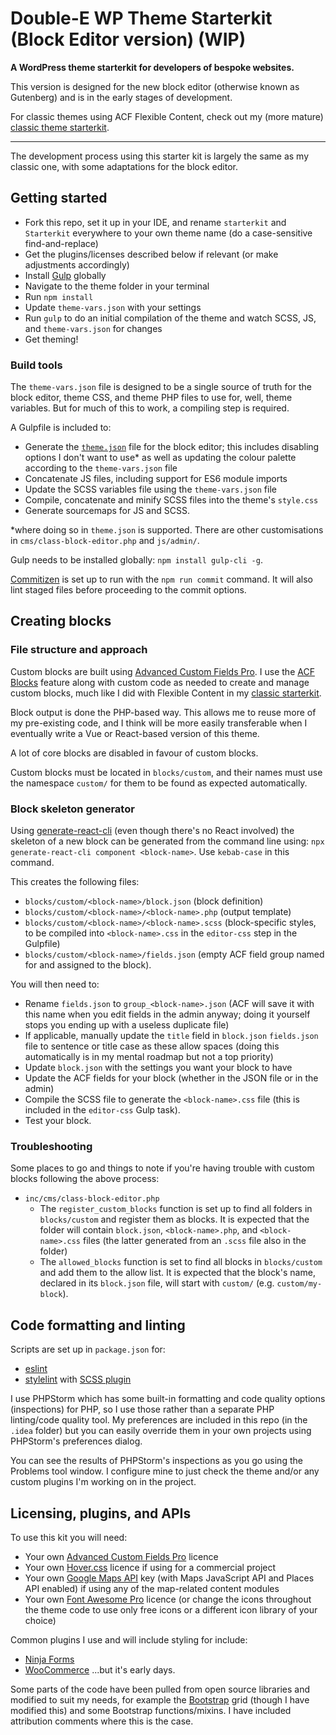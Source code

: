 # Double-E WP Theme Starterkit (Block Editor version) (WIP)

**A WordPress theme starterkit for developers of bespoke websites.**

This version is designed for the new block editor (otherwise known as Gutenberg) and is in the early stages of development.

For classic themes using ACF Flexible Content, check out my (more mature) [classic theme starterkit](https://github.com/doubleedesign/doublee-theme-starter-kit).

---

The development process using this starter kit is largely the same as my classic one, with some adaptations for the block editor.

## Getting started

- Fork this repo, set it up in your IDE, and rename `starterkit` and `Starterkit` everywhere to your own theme name (do a case-sensitive find-and-replace)
- Get the plugins/licenses described below if relevant (or make adjustments accordingly)
- Install [Gulp](https://gulpjs.com/) globally
- Navigate to the theme folder in your terminal
- Run `npm install`
- Update `theme-vars.json` with your settings
- Run `gulp` to do an initial compilation of the theme and watch SCSS, JS, and `theme-vars.json` for changes
- Get theming!

### Build tools

The `theme-vars.json` file is designed to be a single source of truth for the block editor, theme CSS, and theme PHP files to use for, well, theme variables. But for much of this to work, a compiling step is required.

A Gulpfile is included to:

- Generate the [`theme.json`](https://developer.wordpress.org/block-editor/how-to-guides/themes/global-settings-and-styles/) file for the block editor; this includes disabling options I don't want to use* as well as updating the colour palette according to the `theme-vars.json` file
- Concatenate JS files, including support for ES6 module imports
- Update the SCSS variables file using the `theme-vars.json` file
- Compile, concatenate and minify SCSS files into the theme's `style.css`
- Generate sourcemaps for JS and SCSS.

*where doing so in `theme.json` is supported. There are other customisations in `cms/class-block-editor.php` and `js/admin/`.

Gulp needs to be installed globally: `npm install gulp-cli -g`.

[Commitizen](https://github.com/commitizen/cz-cli) is set up to run with the `npm run commit` command.
It will also lint staged files before proceeding to the commit options.

## Creating blocks

### File structure and approach

Custom blocks are built using [Advanced Custom Fields Pro](https://www.advancedcustomfields.com/pro/). I use the [ACF Blocks](https://www.advancedcustomfields.com/resources/blocks/) feature along with custom code as needed to create and manage custom blocks, much like I did with Flexible Content in my [classic starterkit](https://github.com/doubleedesign/doublee-theme-starter-kit).

Block output is done the PHP-based way. This allows me to reuse more of my pre-existing code, and I think will be more easily transferable when I eventually write a Vue or React-based version of this theme.

A lot of core blocks are disabled in favour of custom blocks. 

Custom blocks must be located in `blocks/custom`, and their names must use the namespace `custom/` for them to be found as expected automatically.

### Block skeleton generator

Using [generate-react-cli](https://www.npmjs.com/package/generate-react-cli) (even though there's no React involved) the skeleton of a new block can be generated from the command line using: `npx generate-react-cli component <block-name>`. Use `kebab-case` in this command.

This creates the following files:
- `blocks/custom/<block-name>/block.json` (block definition)
- `blocks/custom/<block-name>/<block-name>.php` (output template)
- `blocks/custom/<block-name>/<block-name>.scss` (block-specific styles, to be compiled into `<block-name>.css` in the `editor-css`  step in the Gulpfile)
- `blocks/custom/<block-name>/fields.json` (empty ACF field group named for and assigned to the block).

You will then need to:
- Rename `fields.json` to `group_<block-name>.json` (ACF will save it with this name when you edit fields in the admin anyway; doing it yourself stops you ending up with a useless duplicate file)
- If applicable, manually update the `title` field in `block.json` `fields.json` file to sentence or title case as these allow spaces (doing this automatically is in my mental roadmap but not a top priority)
- Update `block.json` with the settings you want your block to have
- Update the ACF fields for your block (whether in the JSON file or in the admin)
- Compile the SCSS file to generate the `<block-name>.css` file (this is included in the `editor-css` Gulp task).
- Test your block.
 

### Troubleshooting

Some places to go and things to note if you're having trouble with custom blocks following the above process:
- `inc/cms/class-block-editor.php` 
  - The `register_custom_blocks` function is set up to find all folders in `blocks/custom` and register them as blocks. It is expected that the folder will contain `block.json`, `<block-name>.php`, and `<block-name>.css` files (the latter generated from an `.scss` file also in the folder)
  - The `allowed_blocks` function is set to find all blocks in `blocks/custom` and add them to the allow list. It is expected that the block's name, declared in its `block.json` file, will start with `custom/` (e.g. `custom/my-block`).

## Code formatting and linting

Scripts are set up in `package.json` for:

- [eslint](https://eslint.org)
- [stylelint](https://stylelint.io/) with [SCSS plugin](https://www.npmjs.com/package/stylelint-scss)

I use PHPStorm which has some built-in formatting and code quality options (inspections) for PHP, so I use those rather
than a separate PHP linting/code quality tool. My preferences are included in this repo (in the `.idea` folder) but you
can easily override them in your own projects using PHPStorm's preferences dialog.

You can see the results of PHPStorm's inspections as you go using the Problems tool window. I configure mine to just
check the theme and/or any custom plugins I'm working on in the project.


## Licensing, plugins, and APIs

To use this kit you will need:
- Your own [Advanced Custom Fields Pro](https://www.advancedcustomfields.com/pro/) licence
- Your own [Hover.css](https://ianlunn.github.io/Hover/) licence if using for a commercial project
- Your own [Google Maps API](https://developers.google.com/maps/documentation/javascript/get-api-key) key (with Maps JavaScript API and Places API enabled) if using any of the map-related content modules
- Your own [Font Awesome Pro](https://fontawesome.com/) licence (or change the icons throughout the theme code to use only free icons or a different icon library of your choice)


Common plugins I use and will include styling for include:
- [Ninja Forms](https://ninjaforms.com/)
- [WooCommerce](https://woocommerce.com/)
...but it's early days. 

Some parts of the code have been pulled from open source libraries and modified to suit my needs, for example the [Bootstrap](https://getbootstrap.com/) grid (though I have modified this) and some Bootstrap functions/mixins. I have included attribution comments where this is the case.
